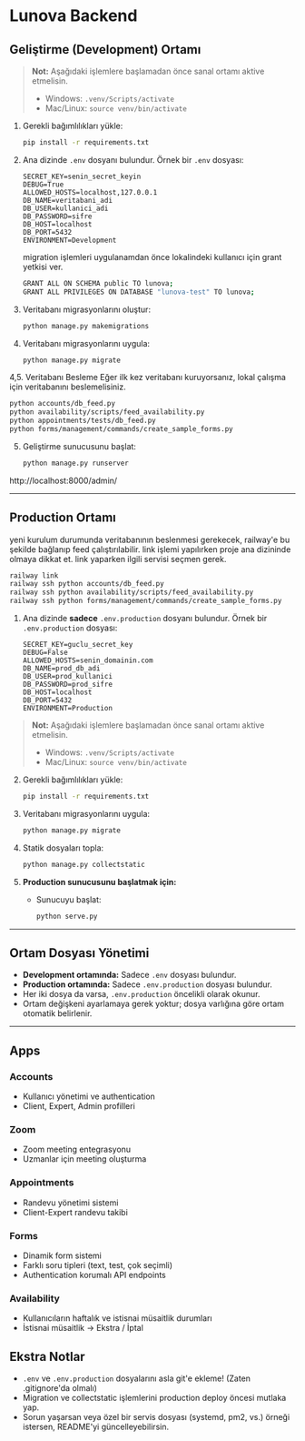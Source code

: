 # Lunova Backend

## Geliştirme (Development) Ortamı

> **Not:** Aşağıdaki işlemlere başlamadan önce sanal ortamı aktive etmelisin.
> - Windows: `.venv/Scripts/activate`
> - Mac/Linux: `source venv/bin/activate`

1. Gerekli bağımlılıkları yükle:
   ```bash
   pip install -r requirements.txt
   ```

2. Ana dizinde `.env` dosyanı bulundur. Örnek bir `.env` dosyası:
   ```env
   SECRET_KEY=senin_secret_keyin
   DEBUG=True
   ALLOWED_HOSTS=localhost,127.0.0.1
   DB_NAME=veritabani_adi
   DB_USER=kullanici_adi
   DB_PASSWORD=sifre
   DB_HOST=localhost
   DB_PORT=5432
   ENVIRONMENT=Development
   ```

   migration işlemleri uygulanamdan önce lokalindeki kullanıcı için grant yetkisi ver.
   ```bash
   GRANT ALL ON SCHEMA public TO lunova;
   GRANT ALL PRIVILEGES ON DATABASE "lunova-test" TO lunova;
   ```
   
3. Veritabanı migrasyonlarını oluştur:
   ```bash
   python manage.py makemigrations
   ```
 
4. Veritabanı migrasyonlarını uygula:
   ```bash
   python manage.py migrate
   ```

4,5. Veritabanı Besleme
   Eğer ilk kez  veritabanı kuruyorsanız, lokal çalışma için veritabanını beslemelisiniz.
   ```bash
   python accounts/db_feed.py
   python availability/scripts/feed_availability.py
   python appointments/tests/db_feed.py
   python forms/management/commands/create_sample_forms.py
   ```

5. Geliştirme sunucusunu başlat:
   ```bash
   python manage.py runserver
   ```

http://localhost:8000/admin/

---

## Production Ortamı

yeni kurulum durumunda veritabanının beslenmesi gerekecek, railway'e bu şekilde bağlanıp feed çalıştırılabilir.
link işlemi yapılırken proje ana dizininde olmaya dikkat et.
link yaparken ilgili servisi seçmen gerek.

```bash
railway link
railway ssh python accounts/db_feed.py
railway ssh python availability/scripts/feed_availability.py
railway ssh python forms/management/commands/create_sample_forms.py
```

1. Ana dizinde **sadece** `.env.production` dosyanı bulundur. Örnek bir `.env.production` dosyası:
   ```env
   SECRET_KEY=guclu_secret_key
   DEBUG=False
   ALLOWED_HOSTS=senin_domainin.com
   DB_NAME=prod_db_adi
   DB_USER=prod_kullanici
   DB_PASSWORD=prod_sifre
   DB_HOST=localhost
   DB_PORT=5432
   ENVIRONMENT=Production
   ```

> **Not:** Aşağıdaki işlemlere başlamadan önce sanal ortamı aktive etmelisin.
> - Windows: `.venv/Scripts/activate`
> - Mac/Linux: `source venv/bin/activate`

2. Gerekli bağımlılıkları yükle:
   ```bash
   pip install -r requirements.txt
   ```

3. Veritabanı migrasyonlarını uygula:
   ```bash
   python manage.py migrate
   ```

4. Statik dosyaları topla:
   ```bash
   python manage.py collectstatic
   ```

5. **Production sunucusunu başlatmak için:**
   - Sunucuyu başlat:
     ```bash
     python serve.py
     ```

---

## Ortam Dosyası Yönetimi

- **Development ortamında:** Sadece `.env` dosyası bulundur.
- **Production ortamında:** Sadece `.env.production` dosyası bulundur.
- Her iki dosya da varsa, `.env.production` öncelikli olarak okunur.
- Ortam değişkeni ayarlamaya gerek yoktur; dosya varlığına göre ortam otomatik belirlenir.

---

## Apps

### Accounts
- Kullanıcı yönetimi ve authentication
- Client, Expert, Admin profilleri

### Zoom
- Zoom meeting entegrasyonu
- Uzmanlar için meeting oluşturma

### Appointments
- Randevu yönetimi sistemi
- Client-Expert randevu takibi

### Forms
- Dinamik form sistemi
- Farklı soru tipleri (text, test, çok seçimli)
- Authentication korumalı API endpoints

### Availability
- Kullanıcıların haftalık ve istisnai müsaitlik durumları
- İstisnai müsaitlik -> Ekstra / İptal

## Ekstra Notlar

- `.env` ve `.env.production` dosyalarını asla git'e ekleme! (Zaten .gitignore'da olmalı)
- Migration ve collectstatic işlemlerini production deploy öncesi mutlaka yap.
- Sorun yaşarsan veya özel bir servis dosyası (systemd, pm2, vs.) örneği istersen, README'yi güncelleyebilirsin. 
